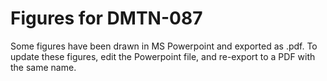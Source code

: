 # Figures for DMTN-087

Some figures have been drawn in MS Powerpoint and exported as .pdf. To update 
these figures, edit the Powerpoint file, and re-export to a PDF with the same name.
